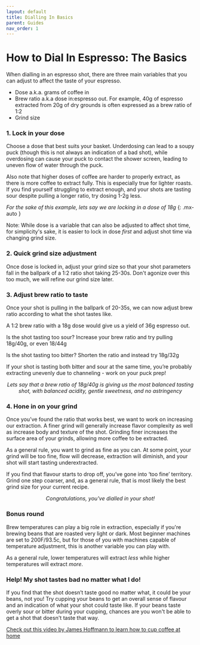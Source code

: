 ```yaml
---
layout: default
title: Dialling In Basics
parent: Guides
nav_order: 1
---
```


# How to Dial In Espresso: The Basics

When dialling in an espresso shot, there are three main variables that you can adjust to affect the taste of your espresso.
- Dose a.k.a. grams of coffee in
- Brew ratio a.k.a dose in:espresso out. For example, 40g of espresso extracted from 20g of dry grounds is often expressed as a brew ratio of 1:2
- Grind size

### 1. Lock in your dose
Choose a dose that best suits your basket. Underdosing can lead to a soupy puck (though this is not always an indication of a bad shot), while overdosing can cause your puck to contact the shower screen, leading to uneven flow of water through the puck.

Also note that higher doses of coffee are harder to properly extract, as there is more coffee to extract fully. This is especially true for lighter roasts. If you find yourself struggling to extract enough, and your shots are tasting sour despite pulling a longer ratio, try dosing 1-2g less.

_For the sake of this example, lets say we are locking in a dose of 18g_
{: .mx-auto }

Note: While dose is a variable that can also be adjusted to affect shot time, for simplicity's sake, it is easier to lock in dose *first* and adjust shot time via changing grind size.

### 2. Quick grind size adjustment
Once dose is locked in, adjust your grind size so that your shot parameters fall in the ballpark of a 1:2 ratio shot taking 25-30s.
Don't agonize over this too much, we will refine our grind size later.

### 3. Adjust brew ratio to taste
Once your shot is pulling in the ballpark of 20-35s, we can now adjust brew ratio according to what the shot tastes like.

A 1:2 brew ratio with a 18g dose would give us a yield of 36g espresso out.

Is the shot tasting too sour? Increase your brew ratio and try pulling 18g/40g, or even 18/44g

Is the shot tasting too bitter? Shorten the ratio and instead try 18g/32g

If your shot is tasting both bitter and sour at the same time, you’re probably extracting unevenly due to channeling - work on your puck prep!

<p align="center">
  <i> Lets say that a brew ratio of 18g/40g is giving us the most balanced tasting shot, with balanced acidity, gentle sweetness, and no astringency </i>
</p>

### 4. Hone in on your grind
Once you’ve found the ratio that works best, we want to work on increasing our extraction.
A finer grind will generally increase flavor complexity as well as increase body and texture of the shot. Grinding finer increases the surface area of your grinds, allowing more coffee to be extracted.

As a general rule, you want to grind as fine as you can. At some point, your grind will be too fine, flow will decrease, extraction will diminish, and your shot will start tasting underextracted.

If you find that flavour starts to drop off, you’ve gone into ‘too fine’ territory. Grind one step coarser, and, as a general rule, that is most likely the best grind size for your current recipe.

<p align="center">
  <i> Congratulations, you've dialled in your shot! </i>
</p>

### Bonus round
Brew temperatures can play a big role in extraction, especially if you're brewing beans that are roasted very light or dark. Most beginner machines are set to 200F/93.5c, but for those of you with machines capable of temperature adjustment, this is another variable you can play with.

As a general rule, lower temperatures will extract *less* while higher temperatures will extract *more*.

### Help! My shot tastes bad no matter what I do!

If you find that the shot doesn’t taste good no matter what, it could be your beans, not you! Try cupping your beans to get an overall sense of flavour and an indication of what your shot could taste like. If your beans taste overly sour or bitter during your cupping, chances are you won't be able to get a shot that doesn't taste that way.

[Check out this video by James Hoffmann to learn how to cup coffee at home](https://www.youtube.com/watch?v=cSEgP4VNynQ)
